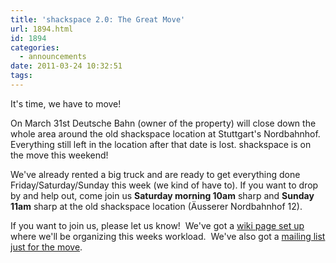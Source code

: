 ```yaml
---
title: 'shackspace 2.0: The Great Move'
url: 1894.html
id: 1894
categories:
  - announcements
date: 2011-03-24 10:32:51
tags:
---
```


It's time, we have to move!

On March 31st Deutsche Bahn (owner of the property) will close down the whole area around the old shackspace location at Stuttgart's Nordbahnhof.  Everything still left in the location after that date is lost.
shackspace is on the move this weekend!

We've already rented a big truck and are ready to get everything done Friday/Saturday/Sunday this week (we kind of have to).
If you want to drop by and help out, come join us **Saturday morning 10am** sharp and **Sunday 11am** sharp at the old shackspace location (Äusserer Nordbahnhof 12).

If you want to join us, please let us know!  We've got a [wiki page set up](https://blog.shackspace.de/wiki/doku.php?id=umzug:todo-kw12) where we'll be organizing this weeks workload.  We've also got a [mailing list just for the move](https://lists.shackspace.de/mailman/listinfo/umzug).